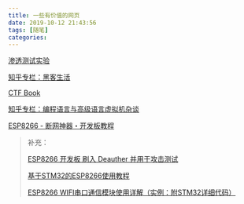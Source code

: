 ```yaml
---
title: 一些有价值的网页
date: 2019-10-12 21:43:56
tags: [随笔]
categories:
---
```


[渗透测试实验](https://www.cnblogs.com/Qujinkongyuyin/)

[知乎专栏：黑客生活](https://zhuanlan.zhihu.com/sss95zz?utm_source=qq&utm_medium=social&utm_oi=1070448132911001600)

<!--more-->

[CTF Book](https://ctfbook.ph0en1x.com/)

[知乎专栏：编程语言与高级语言虚拟机杂谈](https://zhuanlan.zhihu.com/hllvm)

[ESP8266 - 断网神器・开发板教程](https://www.c0smx.com/archives/500/)

> 补充：
>
> [ESP8266 开发板 刷入 Deauther 并用于攻击测试](https://blog.whatk.me/page-272.html)
>
> [基于STM32的ESP8266使用教程](https://blog.csdn.net/qq_21229657/article/details/51697525)
>
> [ESP8266 WIFI串口通信模块使用详解（实例：附STM32详细代码）](https://blog.csdn.net/qq_38410730/article/details/86538288)

